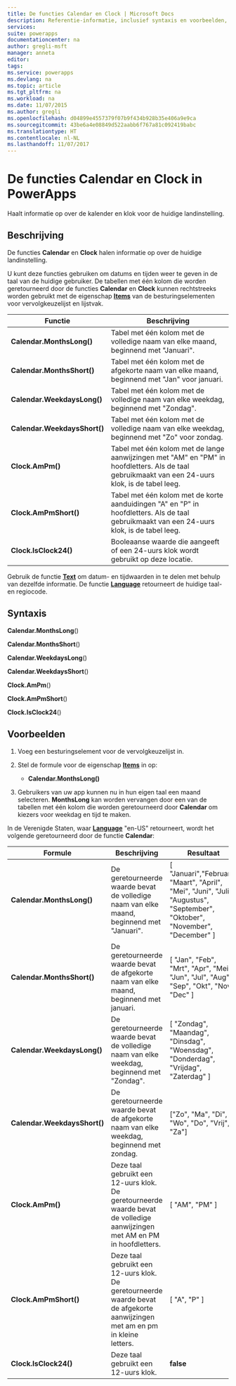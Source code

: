 ```yaml
---
title: De functies Calendar en Clock | Microsoft Docs
description: Referentie-informatie, inclusief syntaxis en voorbeelden, voor de functies Calendar en Clock in PowerApps
services: 
suite: powerapps
documentationcenter: na
author: gregli-msft
manager: anneta
editor: 
tags: 
ms.service: powerapps
ms.devlang: na
ms.topic: article
ms.tgt_pltfrm: na
ms.workload: na
ms.date: 11/07/2015
ms.author: gregli
ms.openlocfilehash: d04899e4557379f07b9f434b928b35e406a9e9ca
ms.sourcegitcommit: 43be6a4e08849d522aabb6f767a81c092419babc
ms.translationtype: HT
ms.contentlocale: nl-NL
ms.lasthandoff: 11/07/2017
---
```

# <a name="calendar-and-clock-functions-in-powerapps"></a>De functies Calendar en Clock in PowerApps
Haalt informatie op over de kalender en klok voor de huidige landinstelling.

## <a name="description"></a>Beschrijving
De functies **Calendar** en **Clock** halen informatie op over de huidige landinstelling.

U kunt deze functies gebruiken om datums en tijden weer te geven in de taal van de huidige gebruiker.  De tabellen met één kolom die worden geretourneerd door de functies **Calendar** en **Clock** kunnen rechtstreeks worden gebruikt met de eigenschap **[Items](../controls/properties-core.md)** van de besturingselementen voor vervolgkeuzelijst en lijstvak.

| Functie | Beschrijving |
| --- | --- |
| **Calendar.MonthsLong()** |Tabel met één kolom met de volledige naam van elke maand, beginnend met "Januari". |
| **Calendar.MonthsShort()** |Tabel met één kolom met de afgekorte naam van elke maand, beginnend met "Jan" voor januari. |
| **Calendar.WeekdaysLong()** |Tabel met één kolom met de volledige naam van elke weekdag, beginnend met "Zondag". |
| **Calendar.WeekdaysShort()** |Tabel met één kolom met de volledige naam van elke weekdag, beginnend met "Zo" voor zondag. |
| **Clock.AmPm()** |Tabel met één kolom met de lange aanwijzingen met "AM" en "PM" in hoofdletters.  Als de taal gebruikmaakt van een 24-uurs klok, is de tabel leeg. |
| **Clock.AmPmShort()** |Tabel met één kolom met de korte aanduidingen "A" en "P" in hoofdletters.  Als de taal gebruikmaakt van een 24-uurs klok, is de tabel leeg. |
| **Clock.IsClock24()** |Booleaanse waarde die aangeeft of een 24-uurs klok wordt gebruikt op deze locatie. |

Gebruik de functie **[Text](function-text.md)** om datum- en tijdwaarden in te delen met behulp van dezelfde informatie.  De functie **[Language](function-language.md)** retourneert de huidige taal- en regiocode.

## <a name="syntax"></a>Syntaxis
**Calendar.MonthsLong**()

**Calendar.MonthsShort**()

**Calendar.WeekdaysLong**()

**Calendar.WeekdaysShort**()

**Clock.AmPm**()

**Clock.AmPmShort**()

**Clock.IsClock24**()

## <a name="examples"></a>Voorbeelden
1. Voeg een besturingselement voor de vervolgkeuzelijst in.
2. Stel de formule voor de eigenschap **[Items](../controls/properties-core.md)** in op:
   
   * **Calendar.MonthsLong()**
3. Gebruikers van uw app kunnen nu in hun eigen taal een maand selecteren.  **MonthsLong** kan worden vervangen door een van de tabellen met één kolom die worden geretourneerd door **Calendar** om kiezers voor weekdag en tijd te maken.

In de Verenigde Staten, waar **[Language](function-language.md)** "en-US" retourneert, wordt het volgende geretourneerd door de functie **Calendar**:

| Formule | Beschrijving | Resultaat |
| --- | --- | --- |
| **Calendar.MonthsLong()** |De geretourneerde waarde bevat de volledige naam van elke maand, beginnend met "Januari". |[ "Januari","Februari", "Maart", "April", "Mei", "Juni", "Juli", "Augustus", "September", "Oktober", "November", "December" ] |
| **Calendar.MonthsShort()** |De geretourneerde waarde bevat de afgekorte naam van elke maand, beginnend met januari. |[ "Jan", "Feb", "Mrt", "Apr", "Mei", "Jun", "Jul", "Aug", "Sep", "Okt", "Nov", "Dec" ] |
| **Calendar.WeekdaysLong()** |De geretourneerde waarde bevat de volledige naam van elke weekdag, beginnend met "Zondag". |[ "Zondag", "Maandag", "Dinsdag", "Woensdag", "Donderdag", "Vrijdag", "Zaterdag" ] |
| **Calendar.WeekdaysShort()** |De geretourneerde waarde bevat de afgekorte naam van elke weekdag, beginnend met zondag. |["Zo", "Ma", "Di", "Wo", "Do", "Vrij", "Za"] |
| **Clock.AmPm()** |Deze taal gebruikt een 12-uurs klok.  De geretourneerde waarde bevat de volledige aanwijzingen met AM en PM in hoofdletters. |[ "AM", "PM" ] |
| **Clock.AmPmShort()** |Deze taal gebruikt een 12-uurs klok.  De geretourneerde waarde bevat de afgekorte aanwijzingen met am en pm in kleine letters. |[ "A", "P" ] |
| **Clock.IsClock24()** |Deze taal gebruikt een 12-uurs klok. |**false** |

